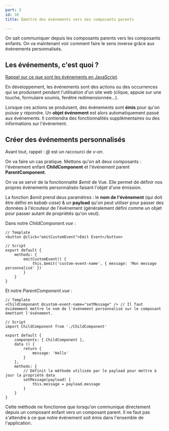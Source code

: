 ```yaml
---
part: 3
id: 10
title: Émettre des événements vers des composants parents

---
```

On sait communiquer depuis les composants parents vers les composants enfants. On va maintenant voir comment faire le sens inverse grâce aux événements personnalisés.

## Les événements, c'est quoi ?

[Rappel sur ce que sont les événements en JavaScript](file:///Users/raphaelbeaudet/Library/Mobile%20Documents/com\~apple\~CloudDocs/Raphy-webdev/javascript/javascript_web/ecouter-des-evenements.html).

En développement, les événements sont des actions ou des occurrences qui se produisent pendant l'utilisation d'un site web (clique, appuie sur une touche, formulaire soumis, fenêtre redimensionnée...).

Lorsque ces actions se produisent, des événements sont **émis** pour qu'on puisse y répondre. Un **objet événement** est alors automatiquement passé aux événements. Il contiendra des fonctionnalités supplémentaires ou des informations sur l'événement.

## Créer des événements personnalisés

Avant tout, rappel : _@_ est un raccourci de _v-on_.

On va faire un cas pratique. Mettons qu'on ait deux composants : l'événement enfant **ChildComponent** et l'événement parent **ParentComponent**.

On va se servir de la fonctionnalité _$emit_ de Vue. Elle permet de définir nos propres événements personnalisés faisant l'objet d'une émission.

La fonction _$emit_ prend deux paramètres : le **nom de l'événement** (qui doit être défini en _kebab-case_) & un **payload** qu'on peut utiliser pour passer des données à l'écouteur de l'événement (généralement défini comme un objet pour passer autant de propriétés qu'on veut).

Dans notre _ChildComponent.vue_ :

    // Template
    <button @click="emitCustomEvent">Emit Event</button>
    
    // Script
    export default {
        methods: {
            emitCustomEvent() {
                this.$emit('custom-event-name', { message: 'Mon message personnalisé' })
            }
        }
    }
                

Et notre _ParentComponent.vue_ :

    // Template
    <ChildComponent @custom-event-name="setMessage" /> // Il faut évidemment mettre le nom de l'événement personnalisé sur le composant émettant l'événement.
    
    // Script
    import ChildComponent from './ChildComponent'
    
    export default {
        components: { ChildComponent },
        data () {
            return {
                message: 'Hello'
            }
        },
        methods: {
            // Définit la méthode utilisée par le payload pour mettre à jour la propriété data
            setMessage(payload) {
                this.message = payload.message
            }
        }
    }
                

Cette méthode ne fonctionne que lorsqu'on communique directement depuis un composant enfant vers un composant parent. Il ne faut pas s'attendre à ce que notre événement soit émis dans l'ensemble de l'application.